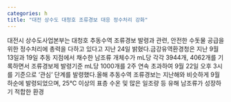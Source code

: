 ```yaml
---
categories: h
title: "대전 상수도 대청호 조류경보 대응 정수처리 강화"
---
```

대전시 상수도사업본부는 대청호 추동수역 조류경보 발령과 관련, 안전한 수돗물 공급을 위한 정수처리에 총력을 다하고 있다고 지난 24일 밝혔다.금강유역환경청은 지난 9월 13일과 19일 추동 지점에서 채수한 남조류 개체수가 mL당 각각 3944개, 4062개를 기록하면서 조류경보제 발령기준 mL당 1000개를 2주 연속 초과하여 9월 22일 오후 3시를 기준으로 ‘관심’ 단계를 발령했다.올해 추동수역 조류경보는 지난해와 비슷하게 9월 하순에 발령되었으며, 25℃ 이상의 표층 수온 및 많은 일조량 등 유해 남조류가 성장하기 적합한 환경